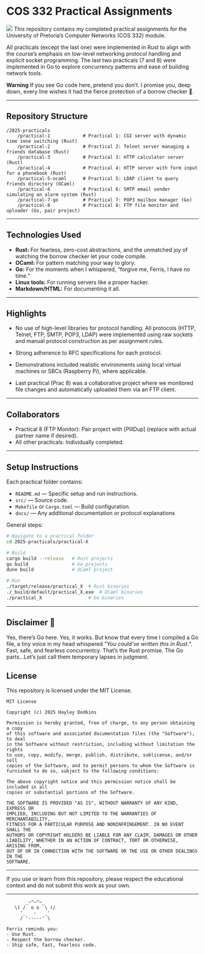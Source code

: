 # COS 332 Practical Assignments
![](https://img.shields.io/badge/rust_powered%F0%9F%A6%80%E2%9C%A8-orange)
This repository contains my completed practical assignments for the University of Pretoria’s Computer Networks (COS 332) module.

All practicals (except the last one) were implemented in Rust to align with the course’s emphasis on low-level networking protocol handling and explicit socket programming. The last two practicals (7 and 8) were implemented in Go to explore concurrency patterns and ease of building network tools.

**Warning**
If you see Go code here, pretend you don’t. I promise you, deep down, every line wishes it had the fierce protection of a borrow checker 🦀.

---

## Repository Structure

```
/2025-practicals
    /practical-1            # Practical 1: CGI server with dynamic time zone switching (Rust)
    /practical-2            # Practical 2: Telnet server managing a friends database (Rust)
    /practical-3            # Practical 3: HTTP calculator server (Rust)
    /practical-4            # Practical 4: HTTP server with form input for a phonebook (Rust)
    /practical-5-ocaml      # Practical 5: LDAP client to query friends directory (OCaml)
    /practical-6            # Practical 6: SMTP email sender simulating an alarm system (Rust)
    /practical-7-go         # Practical 7: POP3 mailbox manager (Go)
    /practical-8            # Practical 8: FTP file monitor and uploader (Go, pair project)
```

---

## Technologies Used
- **Rust:** For fearless, zero-cost abstractions, and the unmatched joy of watching the borrow checker let your code compile.
- **OCaml:** For pattern matching your way to glory.
- **Go:** For the moments when I whispered, “forgive me, Ferris, I have no time.”
- **Linux tools:** For running servers like a proper hacker.
- **Markdown/HTML:** For documenting it all.
---

## Highlights

- No use of high-level libraries for protocol handling. All protocols (HTTP, Telnet, FTP, SMTP, POP3, LDAP) were implemented using raw sockets and manual protocol construction as per assignment rules.

- Strong adherence to RFC specifications for each protocol.

- Demonstrations included realistic environments using local virtual machines or SBCs (Raspberry Pi), where applicable.

- Last practical (Prac 8) was a collaborative project where we monitored file changes and automatically uploaded them via an FTP client. 

---

## Collaborators

- Practical 8 (FTP Monitor): Pair project with [PillDup] (replace with actual partner name if desired).
- All other practicals: Individually completed.

---

## Setup Instructions

Each practical folder contains:
- `README.md` — Specific setup and run instructions.
- `src/` — Source code.
- `Makefile` or `Cargo.toml` — Build configuration.
- `docs/` — Any additional documentation or protocol explanations

General steps:

```bash
# Navigate to a practical folder
cd 2025-practicals/practical-X

# Build
cargo build --release   # Rust projects
go build                # Go projects
dune build              # OCaml project

# Run
./target/release/practical_X  # Rust binaries
./_build/default/practical_X.exe  # OCaml binaries
./practical_X                 # Go binaries
```

---

## Disclaimer 🦀

Yes, there’s Go here. Yes, it works.
But know that every time I compiled a Go file, a tiny voice in my head whispered *"You could've written this in Rust."*.
Fast, safe, and fearless concurrentcy. That’s the Rust promise. The Go parts...Let’s just call them temporary lapses in judgment.

## License

This repository is licensed under the MIT License.

```
MIT License

Copyright (c) 2025 Hayley Dodkins

Permission is hereby granted, free of charge, to any person obtaining a copy
of this software and associated documentation files (the "Software"), to deal
in the Software without restriction, including without limitation the rights
to use, copy, modify, merge, publish, distribute, sublicense, and/or sell
copies of the Software, and to permit persons to whom the Software is
furnished to do so, subject to the following conditions:

The above copyright notice and this permission notice shall be included in all
copies or substantial portions of the Software.

THE SOFTWARE IS PROVIDED "AS IS", WITHOUT WARRANTY OF ANY KIND, EXPRESS OR
IMPLIED, INCLUDING BUT NOT LIMITED TO THE WARRANTIES OF MERCHANTABILITY,
FITNESS FOR A PARTICULAR PURPOSE AND NONINFRINGEMENT. IN NO EVENT SHALL THE
AUTHORS OR COPYRIGHT HOLDERS BE LIABLE FOR ANY CLAIM, DAMAGES OR OTHER
LIABILITY, WHETHER IN AN ACTION OF CONTRACT, TORT OR OTHERWISE, ARISING FROM,
OUT OF OR IN CONNECTION WITH THE SOFTWARE OR THE USE OR OTHER DEALINGS IN THE
SOFTWARE.
```

---

If you use or learn from this repository, please respect the educational context and do not submit this work as your own.

---

```
       _~^~^~_
   \) /  o o  \ (/
     '_   -   _'
     / '-----' \
 
Ferris reminds you:
- Use Rust.
- Respect the borrow checker.
- Ship safe, fast, fearless code.
```
